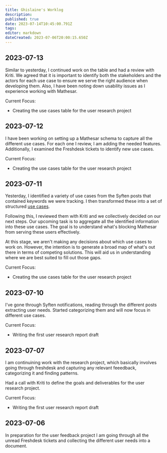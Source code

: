 ```yaml
---
title: Ghislaine's Worklog
description: 
published: true
date: 2023-07-14T10:45:00.791Z
tags: 
editor: markdown
dateCreated: 2023-07-06T20:00:15.650Z
---
```


## 2023-07-13

Similar to yesterday, I continued work on the table and had a review with Kriti. We agreed that it is important to identify both the stakeholders and the actors for each use case to ensure we serve the right audience when developing them. Also, I have been noting down usability issues as I experience working with Mathesar.

Current Focus:
- Creating the use cases table for the user research project

## 2023-07-12

I have been working on setting up a Mathesar schema to capture all the different use cases. For each one I review, I am adding the needed features. Additionally, I examined the Freshdesk tickets to identify new use cases.

Current Focus:
- Creating the use cases table for the user research project

## 2023-07-11

Yesterday, I identified a variety of use cases from the Syften posts that contained keywords we were tracking. I then transformed these into a set of structured [use cases](https://hackmd.io/wC38kFL-Q6mR2TJR2_ZCEw?view).

Following this, I reviewed them with Kriti and we collectively decided on our next steps. Our upcoming task is to aggregate all the identified information into these use cases. The goal is to understand what's blocking Mathesar from serving these users effectively.

At this stage, we aren't making any decisions about which use cases to work on. However, the intention is to generate a broad map of what's out there in terms of competing solutions. This will aid us in understanding where we are best suited to fill out those gaps.

Current Focus:
- Creating the use cases table for the user research project

## 2023-07-10

I've gone through Syften notifications, reading through the different posts extracting user needs. Started categorizing them and will now focus in different use cases. 

Current Focus:
- Writing the first user research report draft

## 2023-07-07

I am continuining work with the research project, which basically involves going through freshdesk and capturing any relevant feeedback, categorizing it and finding patterns. 

Had a call with Kriti to define the goals and deliverables for the user research project.

Current Focus:
- Writing the first user research report draft

## 2023-07-06

In preparation for the user feedback project I am going through all the unread Freshdesk tickets and collecting the different user needs into a document.
